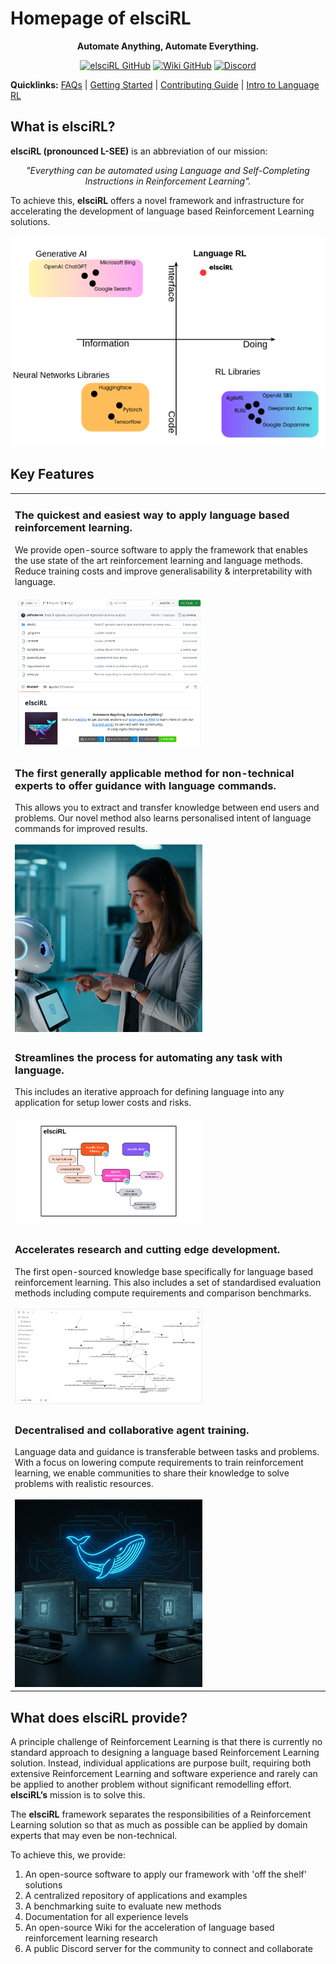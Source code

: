 # Homepage of elsciRL

<div align="center">

**Automate Anything, Automate Everything.**

</div>

<div align="center">

<a href="https://github.com/pdfosborne/elsciRL">![elsciRL GitHub](https://img.shields.io/github/watchers/pdfosborne/elsciRL?style=for-the-badge&logo=github&label=elsciRL&link=https%3A%2F%2Fgithub.com%2Fpdfosborne%2FelsciRL)</a> <a href="https://github.com/pdfosborne/elsciRL-Wiki">![Wiki GitHub](https://img.shields.io/github/watchers/pdfosborne/elsciRL-Wiki?style=for-the-badge&logo=github&label=elsciRL-Wiki&link=https%3A%2F%2Fgithub.com%2Fpdfosborne%2FelsciRL-Wiki)</a> <a href="https://discord.gg/GgaqcrYCxt">![Discord](https://img.shields.io/discord/1310579689315893248?style=for-the-badge&logo=discord&label=Discord&link=https%3A%2F%2Fdiscord.com%2Fchannels%2F1184202186469683200%2F1184202186998173878)</a>

</div>

**Quicklinks:**  [FAQs](<./FAQs.md>) | [Getting Started](<./Documentation/I - Introduction/1 - Getting Started.md>) | [Contributing Guide](<./Documentation/0 - Prerequisites/1 - New Contributors.md>) | [Intro to Language RL](<./Documentation/III - Language RL/1 - Introduction to Language RL.md>)


## What is elsciRL?

**elsciRL (pronounced L-SEE)** is an abbreviation of our mission: 

<div align="center">
 <i>"Everything can be automated using Language and Self-Completing Instructions in Reinforcement Learning".</i>
</div>

To achieve this, **elsciRL** offers a novel framework and infrastructure for accelerating the development of language based Reinforcement Learning solutions.

<img src="https://github.com/pdfosborne/elsciRL-Wiki/blob/main/Resources/images/elscirl_market_chart.png?raw=true"/>

## Key Features

<div class="table_component" role="region" tabindex="0">
<table>
    <tbody>
        <tr>
            <td><h3>The quickest and easiest way to apply language based reinforcement learning.</h2>We provide open-source software to apply the framework that enables the use state of the art reinforcement learning and language methods. Reduce training costs and improve generalisability & interpretability with language.<br><br><img src="https://github.com/pdfosborne/elsciRL-Wiki/blob/main/Resources/images/elsciRL-Wiki-GitHub.png?raw=true" width="300" /></td>
        </tr>
        <tr>
            <td><h3>The first generally applicable method for non-technical experts to offer guidance with language commands.</h3>This allows you to extract and transfer knowledge between end users and problems. Our novel method also learns personalised intent of language commands for improved results.<br><br> <img src="https://github.com/pdfosborne/elsciRL-Wiki/blob/main/Resources/images/elsciRL-Wiki-robot-talking.jpg?raw=true" width="300" /></td>
        </tr>
        <tr>
            <td><h3>Streamlines the process for automating any task with language.</h3>This includes an iterative approach for defining language into any application for setup lower costs and risks.<br><br> <img src="https://github.com/pdfosborne/elsciRL-Wiki/blob/main/Resources/images/elscirl_overview.png?raw=true" width="300" /> </td>
        </tr>
        <tr>
            <td><h3>Accelerates research and cutting edge development.</h3> The first open-sourced knowledge base specifically for language based reinforcement learning. This also includes a set of standardised evaluation methods including compute requirements and comparison benchmarks. <br><br> <img src="https://github.com/pdfosborne/elsciRL-Wiki/blob/main/Resources/images/elsciRL-Wiki-Graph-Example.png?raw=true" width="300" /></td>
        </tr>
        <tr>
            <td><h3>Decentralised and collaborative agent training.</h3>Language data and guidance is transferable between tasks and problems. With a focus on lowering compute requirements to train reinforcement learning, we enable communities to share their knowledge to solve problems with realistic resources.<br><br> <img src="https://github.com/pdfosborne/elsciRL-Wiki/blob/main/Resources/images/elsciRL-Wiki-decentralised.jpg?raw=true" width="300" /></td>
        </tr>
    </tbody>
</table>

</div>

## What does elsciRL provide?

A principle challenge of Reinforcement Learning is that there is currently no standard approach to designing a language based Reinforcement Learning solution. Instead, individual applications are purpose built, requiring both extensive Reinforcement Learning and software experience and rarely can be applied to another problem without significant remodelling effort. **elsciRL’s** mission is to solve this.

The **elsciRL** framework separates the responsibilities of a Reinforcement Learning solution so that as much as possible can be applied by domain experts that may even be non-technical. 

To achieve this, we provide:

1. An open-source software to apply our framework with 'off the shelf' solutions
2. A centralized repository of applications and examples
3. A benchmarking suite to evaluate new methods 
4. Documentation for all experience levels
5. An open-source Wiki for the acceleration of language based reinforcement learning research
6. A public Discord server for the community to connect and collaborate



